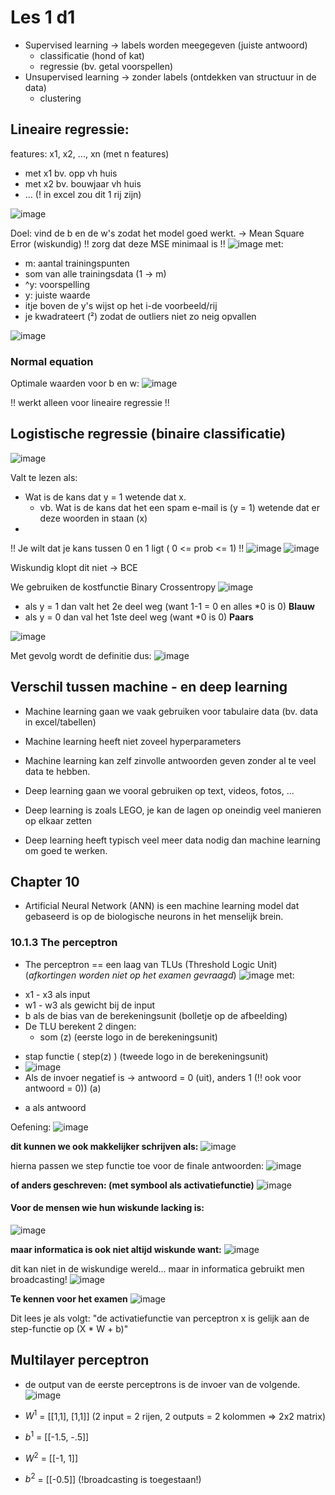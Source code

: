 # Les 1 d1

* Supervised learning -> labels worden meegegeven (juiste antwoord)
	- classificatie (hond of kat)
	- regressie (bv. getal voorspellen)
* Unsupervised learning -> zonder labels (ontdekken van structuur in de data)
	- clustering

## Lineaire regressie:
features: x1, x2, ..., xn (met n features)
- met x1 bv. opp vh huis
- met x2 bv. bouwjaar vh huis
- ... (! in excel zou dit 1 rij zijn)

![image](https://github.com/user-attachments/assets/be167b23-a2b6-4e9a-9b5b-754dd639d464)

Doel: vind de b en de w's zodat het model goed werkt. -> Mean Square Error (wiskundig)
!! zorg dat deze MSE minimaal is !!
![image](https://github.com/user-attachments/assets/ebc92e4a-7615-4ead-a582-0598a6f439f7)
met: 
  - m: aantal trainingspunten
  - som van alle trainingsdata (1 -> m)
  - ^y: voorspelling
  - y: juiste waarde
  - itje boven de y's wijst op het i-de voorbeeld/rij
  - je kwadrateert (²) zodat de outliers niet zo neig opvallen

![image](https://github.com/user-attachments/assets/349ccd62-823d-4d42-93d5-964760bf1c18)

### Normal equation
Optimale waarden voor b en w:
![image](https://github.com/user-attachments/assets/4baddb81-c1c4-4987-8b09-d45c8ac32ad3)

!! werkt alleen voor lineaire regressie !!


## Logistische regressie (binaire classificatie)

![image](https://github.com/user-attachments/assets/06d0ad28-594c-4fad-8463-9b98675fcad9)

Valt te lezen als:
- Wat is de kans dat y = 1 wetende dat x.
	- vb. Wat is de kans dat het een spam e-mail is (y = 1) wetende dat er deze woorden in staan (x)
 - 
!! Je wilt dat je kans tussen 0 en 1 ligt ( 0 <= prob <= 1) !!
![image](https://github.com/user-attachments/assets/7ea5b9e8-c253-4d12-99d7-599b432d2da3)
![image](https://github.com/user-attachments/assets/0e6c66e9-a715-4fa7-84c3-b77d54b7dca8)

Wiskundig klopt dit niet -> BCE

We gebruiken de kostfunctie Binary Crossentropy
![image](https://github.com/user-attachments/assets/0ef8c649-e1fd-4078-b67b-031c2c3ad1f8)

- als y = 1 dan valt het 2e deel weg (want 1-1 = 0 en alles *0 is 0) **Blauw**
- als y = 0 dan val het 1ste deel weg (want *0 is 0) **Paars**

![image](https://github.com/user-attachments/assets/280fc2d4-9fda-4228-b185-be855994c191)

Met gevolg wordt de definitie dus:
![image](https://github.com/user-attachments/assets/f2e97635-aeba-45a6-a639-980d864e3812)


## Verschil tussen machine - en deep learning
- Machine learning gaan we vaak gebruiken voor tabulaire data (bv. data in excel/tabellen)
- Machine learning heeft niet zoveel hyperparameters
- Machine learning kan zelf zinvolle antwoorden geven zonder al te veel data te hebben.

- Deep learning gaan we vooral gebruiken op text, videos, fotos, ...
- Deep learning is zoals LEGO, je kan de lagen op oneindig veel manieren op elkaar zetten
- Deep learning heeft typisch veel meer data nodig dan machine learning om goed te werken.

 
## Chapter 10
- Artificial Neural Network (ANN) is een machine learning model dat gebaseerd is op de biologische neurons in het menselijk brein.

### 10.1.3 The perceptron
- The perceptron == een laag van TLUs (Threshold Logic Unit) (*afkortingen worden niet op het examen gevraagd*)
![image](https://github.com/user-attachments/assets/acaab279-822a-4fee-9352-6926403c76cc)
met:
* x1 - x3 als input
* w1 - w3 als gewicht bij de input
* b als de bias van de berekeningsunit (bolletje op de afbeelding)
* De TLU berekent 2 dingen:
	- som (z) (eerste logo in de berekeningsunit)
 - stap functie ( step(z) ) (tweede logo in de berekeningsunit)
 - ![image](https://github.com/user-attachments/assets/bbf6bfc4-3765-4cdf-8dd2-f9fd53fd65a4)
 - Als de invoer negatief is -> antwoord = 0 (uit), anders 1 (!! ook voor antwoord = 0)) (a)
* a als antwoord

Oefening:
![image](https://github.com/user-attachments/assets/909dbf21-7007-46ad-a1b7-f5a931800f95)

**dit kunnen we ook makkelijker schrijven als:**
![image](https://github.com/user-attachments/assets/b66375e4-d902-44fe-a4a5-50d9827eb40c)

hierna passen we step functie toe voor de finale antwoorden:
![image](https://github.com/user-attachments/assets/646ec1ca-36f3-4ba4-b690-9c61c3b94677)

**of anders geschreven: (met symbool als activatiefunctie)**
![image](https://github.com/user-attachments/assets/58e4da2f-4a5e-4a09-9644-7a91a5cecf40)

#### Voor de mensen wie hun wiskunde lacking is:
![image](https://github.com/user-attachments/assets/d2b9aad3-ba92-437e-a65d-0c0f845ab873)

**maar informatica is ook niet altijd wiskunde want:**
![image](https://github.com/user-attachments/assets/6e69664f-9b31-45cd-bab9-93bc52a42d63)

dit kan niet in de wiskundige wereld...
maar in informatica gebruikt men broadcasting!
![image](https://github.com/user-attachments/assets/e568ee12-f436-4a47-baa4-f3f5693ded57)

**Te kennen voor het examen**
![image](https://github.com/user-attachments/assets/b08fb904-b6e6-4ce7-a34e-e210d9f60fe3)

Dit lees je als volgt: "de activatiefunctie van perceptron x is gelijk aan de step-functie op (X * W + b)" 


## Multilayer perceptron

- de output van de eerste perceptrons is de invoer van de volgende.
![image](https://github.com/user-attachments/assets/f21f8ac0-8654-4aaa-a24a-2230f1ea498a)

- $W^1$ = [[1,1], [1,1]] (2 input = 2 rijen, 2 outputs = 2 kolommen => 2x2 matrix)
- $b^1$ = [[-1.5, -.5]]
- $W^2$ = [[-1, 1]]
- $b^2$ = [[-0.5]] (!broadcasting is toegestaan!)



